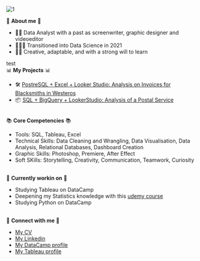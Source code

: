 ![1](https://user-images.githubusercontent.com/119680854/219945011-28218294-6897-449b-9cdf-40feb21f8653.png)


🌟 **About me** 🌟<br>
- 🙋🏻 Data Analyst with a past as screenwriter, graphic designer and videoeditor
- 🧑🏻‍💻 Transitioned into Data Science in 2021
- 💁🏻 Creative, adaptable, and with a strong will to learn

test
<br>📊 **My Projects** 📊<br>
- 🛠 [PostreSQL + Excel + Looker Studio: Analysis on Invoices for Blacksmiths in Westeros](https://github.com/ludovicato/Analysis_on_invoices.git)
- 📦 [SQL + BigQuery + LookerStudio: Analysis of a Postal Service](https://github.com/ludovicato/SQL_Analysis_Postal_Service.git)


<!--
- 🎮 Videogames
- 🚧 Work in progress
- 🎲 Progetto Dungeons & Dragons ?? with chatgpt
-->


<br>📚 **Core Competencies** 📚<br>
- Tools: SQL, Tableau, Excel
- Technical Skills: Data Cleaning and Wrangling, Data Visualisation, Data Analysis, Relational Databases, Dashboard Creation
- Graphic Skills: Photoshop, Premiere, After Effect
- Soft SKills: Storytelling, Creativity, Communication, Teamwork, Curiosity


<br>📍 **Currently workin on** 📍<br>
- Studying Tableau on DataCamp
- Deepening my Statistics knowledge with this [udemy course](https://www.udemy.com/course/the-data-science-course-complete-data-science-bootcamp/)
- Studying Python on DataCamp


<br>🤝 **Connect with me** 🤝<br>
- [My CV](https://github.com/ludovicato/ludovicato/blob/0d0fe2db3aa0a3131d6563cac5d5e5ba16108b90/CV.pdf)
- [My Linkedin](https://www.linkedin.com/in/ludovicato/) <br>
- [My DataCamp profile](https://www.datacamp.com/profile/ludovicato)
- [My Tableau profile](https://public.tableau.com/app/profile/ludovica.tomaselli)
